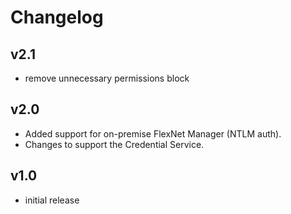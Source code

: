 # Changelog

## v2.1

- remove unnecessary permissions block


## v2.0

- Added support for on-premise FlexNet Manager (NTLM auth).
- Changes to support the Credential Service.

## v1.0

- initial release
